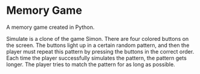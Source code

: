 # Memory Game
 A memory game created in Python.
 
Simulate is a clone of the game Simon. There are four colored buttons on the screen. The buttons light up in a certain random pattern, and then the player must repeat this pattern by pressing the buttons in the correct order. Each time the player successfully simulates the pattern, the pattern gets longer. The player tries to match the pattern for as long as possible.


